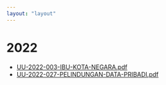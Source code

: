 ```yaml
---
layout: "layout"
---
```

# 2022
* [UU-2022-003-IBU-KOTA-NEGARA.pdf](UU-2022-003-IBU-KOTA-NEGARA.pdf)
* [UU-2022-027-PELINDUNGAN-DATA-PRIBADI.pdf](UU-2022-027-PELINDUNGAN-DATA-PRIBADI.pdf)
